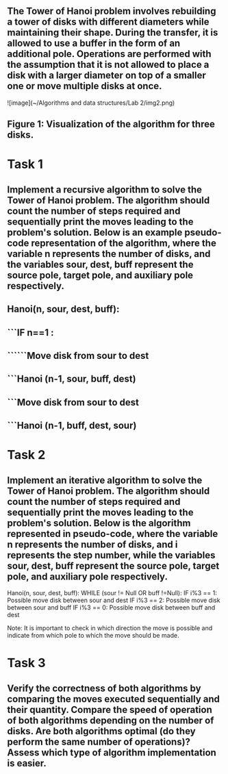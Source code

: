 ## The Tower of Hanoi problem involves rebuilding a tower of disks with different diameters while maintaining their shape. During the transfer, it is allowed to use a buffer in the form of an additional pole. Operations are performed with the assumption that it is not allowed to place a disk with a larger diameter on top of a smaller one or move multiple disks at once.

![image](~/Algorithms and data structures/Lab 2/img2.png)

## Figure 1: Visualization of the algorithm for three disks.

# Task 1
## Implement a recursive algorithm to solve the Tower of Hanoi problem. The algorithm should count the number of steps required and sequentially print the moves leading to the problem's solution. Below is an example pseudo-code representation of the algorithm, where the variable n represents the number of disks, and the variables sour, dest, buff represent the source pole, target pole, and auxiliary pole respectively.
## Hanoi(n, sour, dest, buff):
## ```IF n==1 :
## ``````Move disk from sour to dest
## ```Hanoi (n-1, sour, buff, dest)
## ```Move disk from sour to dest
## ```Hanoi (n-1, buff, dest, sour)

# Task 2
## Implement an iterative algorithm to solve the Tower of Hanoi problem. The algorithm should count the number of steps required and sequentially print the moves leading to the problem's solution. Below is the algorithm represented in pseudo-code, where the variable n represents the number of disks, and i represents the step number, while the variables sour, dest, buff represent the source pole, target pole, and auxiliary pole respectively.

Hanoi(n, sour, dest, buff):
	WHILE (sour != Null OR buff !=Null):
		IF i%3 == 1:
			Possible move disk between sour and dest
		IF i%3 == 2:
			Possible move disk between sour and buff
		IF i%3 == 0:
			Possible move disk between buff and dest

Note: It is important to check in which direction the move is possible and indicate from which pole to which the move should be made.

# Task 3
## Verify the correctness of both algorithms by comparing the moves executed sequentially and their quantity. Compare the speed of operation of both algorithms depending on the number of disks. Are both algorithms optimal (do they perform the same number of operations)? Assess which type of algorithm implementation is easier.

